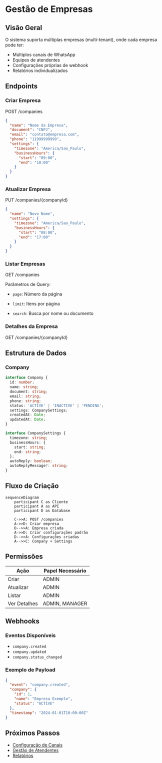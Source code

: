 # Gestão de Empresas

## Visão Geral

O sistema suporta múltiplas empresas (multi-tenant), onde cada empresa pode ter:

- Múltiplos canais de WhatsApp
- Equipes de atendentes
- Configurações próprias de webhook
- Relatórios individualizados

## Endpoints

### Criar Empresa

<div class="endpoint-container">
  <div class="endpoint-header">
    <span class="method-badge method-post">POST</span>
    <span class="api-url">/companies</span>
  </div>
  <div class="endpoint-body">
    
```json
{
  "name": "Nome da Empresa",
  "document": "CNPJ",
  "email": "contato@empresa.com",
  "phone": "11999999999",
  "settings": {
    "timezone": "America/Sao_Paulo",
    "businessHours": {
      "start": "09:00",
      "end": "18:00"
    }
  }
}
```

  </div>
</div>

### Atualizar Empresa

<div class="endpoint-container">
  <div class="endpoint-header">
    <span class="method-badge method-put">PUT</span>
    <span class="api-url">/companies/{companyId}</span>
  </div>
  <div class="endpoint-body">
    
```json
{
  "name": "Novo Nome",
  "settings": {
    "timezone": "America/Sao_Paulo",
    "businessHours": {
      "start": "08:00",
      "end": "17:00"
    }
  }
}
```

  </div>
</div>

### Listar Empresas

<div class="endpoint-container">
  <div class="endpoint-header">
    <span class="method-badge method-get">GET</span>
    <span class="api-url">/companies</span>
  </div>
  <div class="endpoint-body">
    
Parâmetros de Query:
- `page`: Número da página
- `limit`: Itens por página
- `search`: Busca por nome ou documento

  </div>
</div>

### Detalhes da Empresa

<div class="endpoint-container">
  <div class="endpoint-header">
    <span class="method-badge method-get">GET</span>
    <span class="api-url">/companies/{companyId}</span>
  </div>
</div>

## Estrutura de Dados

### Company

```typescript
interface Company {
  id: number;
  name: string;
  document: string;
  email: string;
  phone: string;
  status: 'ACTIVE' | 'INACTIVE' | 'PENDING';
  settings: CompanySettings;
  createdAt: Date;
  updatedAt: Date;
}

interface CompanySettings {
  timezone: string;
  businessHours: {
    start: string;
    end: string;
  };
  autoReply: boolean;
  autoReplyMessage?: string;
}
```

## Fluxo de Criação

```mermaid
sequenceDiagram
    participant C as Cliente
    participant A as API
    participant D as Database
    
    C->>A: POST /companies
    A->>D: Criar empresa
    D-->>A: Empresa criada
    A->>D: Criar configurações padrão
    D-->>A: Configurações criadas
    A-->>C: Company + Settings
```

## Permissões

| Ação | Papel Necessário |
|------|-----------------|
| Criar | ADMIN |
| Atualizar | ADMIN |
| Listar | ADMIN |
| Ver Detalhes | ADMIN, MANAGER |

## Webhooks

### Eventos Disponíveis

- `company.created`
- `company.updated`
- `company.status_changed`

### Exemplo de Payload

```json
{
  "event": "company.created",
  "company": {
    "id": 1,
    "name": "Empresa Exemplo",
    "status": "ACTIVE"
  },
  "timestamp": "2024-01-01T10:00:00Z"
}
```

## Próximos Passos

- [Configuração de Canais](./channel-setup.md)
- [Gestão de Atendentes](./agent-management.md)
- [Relatórios](./reports.md) 